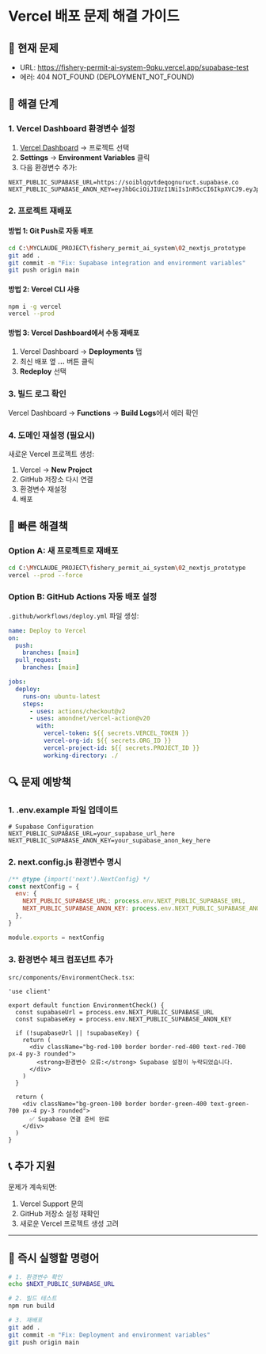 # Vercel 배포 문제 해결 가이드

## 🚨 현재 문제
- URL: https://fishery-permit-ai-system-9qku.vercel.app/supabase-test
- 에러: 404 NOT_FOUND (DEPLOYMENT_NOT_FOUND)

## 🔧 해결 단계

### 1. Vercel Dashboard 환경변수 설정

1. [Vercel Dashboard](https://vercel.com/dashboard) → 프로젝트 선택
2. **Settings** → **Environment Variables** 클릭
3. 다음 환경변수 추가:

```
NEXT_PUBLIC_SUPABASE_URL=https://soiblqqvtdeqognuruct.supabase.co
NEXT_PUBLIC_SUPABASE_ANON_KEY=eyJhbGciOiJIUzI1NiIsInR5cCI6IkpXVCJ9.eyJpc3MiOiJzdXBhYmFzZSIsInJlZiI6InNvaWJscXF2dGRlcW9nbnVydWN0Iiwicm9sZSI6ImFub24iLCJpYXQiOjE3NTAwNTIyNDIsImV4cCI6MjA2NTYyODI0Mn0.ntc0Kptn7JjIdgwsXmc8qCC1ZudoxyTBlFBNjsNEOts
```

### 2. 프로젝트 재배포

#### 방법 1: Git Push로 자동 배포
```bash
cd C:\MYCLAUDE_PROJECT\fishery_permit_ai_system\02_nextjs_prototype
git add .
git commit -m "Fix: Supabase integration and environment variables"
git push origin main
```

#### 방법 2: Vercel CLI 사용
```bash
npm i -g vercel
vercel --prod
```

#### 방법 3: Vercel Dashboard에서 수동 재배포
1. Vercel Dashboard → **Deployments** 탭
2. 최신 배포 옆 **...** 버튼 클릭
3. **Redeploy** 선택

### 3. 빌드 로그 확인

Vercel Dashboard → **Functions** → **Build Logs**에서 에러 확인

### 4. 도메인 재설정 (필요시)

새로운 Vercel 프로젝트 생성:
1. Vercel → **New Project**
2. GitHub 저장소 다시 연결
3. 환경변수 재설정
4. 배포

## 🎯 빠른 해결책

### Option A: 새 프로젝트로 재배포
```bash
cd C:\MYCLAUDE_PROJECT\fishery_permit_ai_system\02_nextjs_prototype
vercel --prod --force
```

### Option B: GitHub Actions 자동 배포 설정

`.github/workflows/deploy.yml` 파일 생성:

```yaml
name: Deploy to Vercel
on:
  push:
    branches: [main]
  pull_request:
    branches: [main]

jobs:
  deploy:
    runs-on: ubuntu-latest
    steps:
      - uses: actions/checkout@v2
      - uses: amondnet/vercel-action@v20
        with:
          vercel-token: ${{ secrets.VERCEL_TOKEN }}
          vercel-org-id: ${{ secrets.ORG_ID }}
          vercel-project-id: ${{ secrets.PROJECT_ID }}
          working-directory: ./
```

## 🔍 문제 예방책

### 1. .env.example 파일 업데이트
```env
# Supabase Configuration
NEXT_PUBLIC_SUPABASE_URL=your_supabase_url_here
NEXT_PUBLIC_SUPABASE_ANON_KEY=your_supabase_anon_key_here
```

### 2. next.config.js 환경변수 명시
```javascript
/** @type {import('next').NextConfig} */
const nextConfig = {
  env: {
    NEXT_PUBLIC_SUPABASE_URL: process.env.NEXT_PUBLIC_SUPABASE_URL,
    NEXT_PUBLIC_SUPABASE_ANON_KEY: process.env.NEXT_PUBLIC_SUPABASE_ANON_KEY,
  },
}

module.exports = nextConfig
```

### 3. 환경변수 체크 컴포넌트 추가

`src/components/EnvironmentCheck.tsx`:
```tsx
'use client'

export default function EnvironmentCheck() {
  const supabaseUrl = process.env.NEXT_PUBLIC_SUPABASE_URL
  const supabaseKey = process.env.NEXT_PUBLIC_SUPABASE_ANON_KEY

  if (!supabaseUrl || !supabaseKey) {
    return (
      <div className="bg-red-100 border border-red-400 text-red-700 px-4 py-3 rounded">
        <strong>환경변수 오류:</strong> Supabase 설정이 누락되었습니다.
      </div>
    )
  }

  return (
    <div className="bg-green-100 border border-green-400 text-green-700 px-4 py-3 rounded">
      ✅ Supabase 연결 준비 완료
    </div>
  )
}
```

## 📞 추가 지원

문제가 계속되면:
1. Vercel Support 문의
2. GitHub 저장소 설정 재확인  
3. 새로운 Vercel 프로젝트 생성 고려

---

## 🎯 즉시 실행할 명령어

```bash
# 1. 환경변수 확인
echo $NEXT_PUBLIC_SUPABASE_URL

# 2. 빌드 테스트
npm run build

# 3. 재배포
git add .
git commit -m "Fix: Deployment and environment variables"
git push origin main
```
